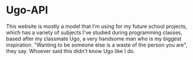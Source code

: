 # Ugo-API

This website is mostly a model that I'm using for my future school projects, which has a variety of subjects I've studied during programming classes, based after 
my classmate Ugo, a very handsome man who is my biggest inspiration.
"Wanting to be someone else is a waste of the person you are", they say. Whoever said this didn't know Ugo like I do.
